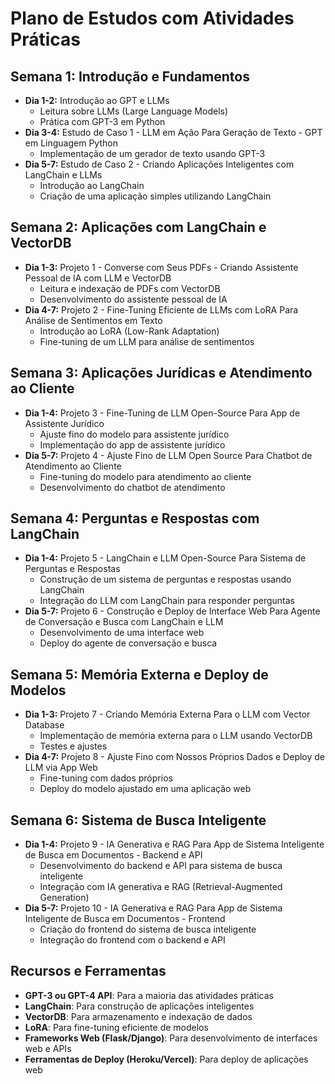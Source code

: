 # Plano de Estudos com Atividades Práticas

## Semana 1: Introdução e Fundamentos
- **Dia 1-2:** Introdução ao GPT e LLMs
  - Leitura sobre LLMs (Large Language Models)
  - Prática com GPT-3 em Python
- **Dia 3-4:** Estudo de Caso 1 - LLM em Ação Para Geração de Texto - GPT em Linguagem Python
  - Implementação de um gerador de texto usando GPT-3
- **Dia 5-7:** Estudo de Caso 2 - Criando Aplicações Inteligentes com LangChain e LLMs
  - Introdução ao LangChain
  - Criação de uma aplicação simples utilizando LangChain

## Semana 2: Aplicações com LangChain e VectorDB
- **Dia 1-3:** Projeto 1 - Converse com Seus PDFs - Criando Assistente Pessoal de IA com LLM e VectorDB
  - Leitura e indexação de PDFs com VectorDB
  - Desenvolvimento do assistente pessoal de IA
- **Dia 4-7:** Projeto 2 - Fine-Tuning Eficiente de LLMs com LoRA Para Análise de Sentimentos em Texto
  - Introdução ao LoRA (Low-Rank Adaptation)
  - Fine-tuning de um LLM para análise de sentimentos

## Semana 3: Aplicações Jurídicas e Atendimento ao Cliente
- **Dia 1-4:** Projeto 3 - Fine-Tuning de LLM Open-Source Para App de Assistente Jurídico
  - Ajuste fino do modelo para assistente jurídico
  - Implementação do app de assistente jurídico
- **Dia 5-7:** Projeto 4 - Ajuste Fino de LLM Open Source Para Chatbot de Atendimento ao Cliente
  - Fine-tuning do modelo para atendimento ao cliente
  - Desenvolvimento do chatbot de atendimento

## Semana 4: Perguntas e Respostas com LangChain
- **Dia 1-4:** Projeto 5 - LangChain e LLM Open-Source Para Sistema de Perguntas e Respostas
  - Construção de um sistema de perguntas e respostas usando LangChain
  - Integração do LLM com LangChain para responder perguntas
- **Dia 5-7:** Projeto 6 - Construção e Deploy de Interface Web Para Agente de Conversação e Busca com LangChain e LLM
  - Desenvolvimento de uma interface web
  - Deploy do agente de conversação e busca

## Semana 5: Memória Externa e Deploy de Modelos
- **Dia 1-3:** Projeto 7 - Criando Memória Externa Para o LLM com Vector Database
  - Implementação de memória externa para o LLM usando VectorDB
  - Testes e ajustes
- **Dia 4-7:** Projeto 8 - Ajuste Fino com Nossos Próprios Dados e Deploy de LLM via App Web
  - Fine-tuning com dados próprios
  - Deploy do modelo ajustado em uma aplicação web

## Semana 6: Sistema de Busca Inteligente
- **Dia 1-4:** Projeto 9 - IA Generativa e RAG Para App de Sistema Inteligente de Busca em Documentos - Backend e API
  - Desenvolvimento do backend e API para sistema de busca inteligente
  - Integração com IA generativa e RAG (Retrieval-Augmented Generation)
- **Dia 5-7:** Projeto 10 - IA Generativa e RAG Para App de Sistema Inteligente de Busca em Documentos - Frontend
  - Criação do frontend do sistema de busca inteligente
  - Integração do frontend com o backend e API

## Recursos e Ferramentas
- **GPT-3 ou GPT-4 API**: Para a maioria das atividades práticas
- **LangChain**: Para construção de aplicações inteligentes
- **VectorDB**: Para armazenamento e indexação de dados
- **LoRA**: Para fine-tuning eficiente de modelos
- **Frameworks Web (Flask/Django)**: Para desenvolvimento de interfaces web e APIs
- **Ferramentas de Deploy (Heroku/Vercel)**: Para deploy de aplicações web
